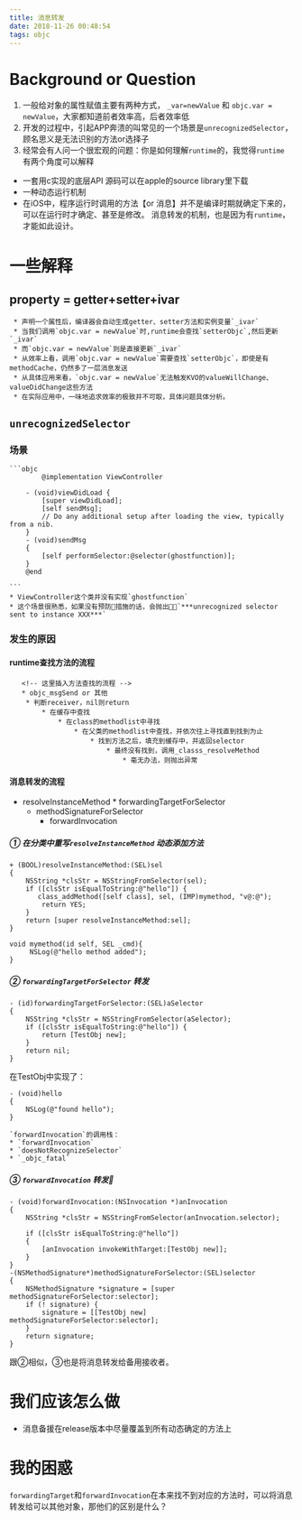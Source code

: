 ```yaml
---
title: 消息转发
date: 2018-11-26 00:48:54
tags: objc
---
```

# Background or Question
1. 一般给对象的属性赋值主要有两种方式， `_var=newValue` 和 `objc.var = newValue`，大家都知道前者效率高，后者效率低
2. 开发的过程中，引起APP奔溃的叫常见的一个场景是`unrecognizedSelector`，顾名思义是无法识别的方法or选择子
3. 经常会有人问一个很宏观的问题：你是如何理解`runtime`的，我觉得`runtime` 有两个角度可以解释
* 一套用c实现的底层API 源码可以在apple的source library里下载
* 一种动态运行机制
* 在iOS中，程序运行时调用的方法【or 消息】并不是编译时期就确定下来的，可以在运行时才确定、甚至是修改。
消息转发的机制，也是因为有`runtime`，才能如此设计。

# 一些解释
  ## property = getter+setter+ivar
     * 声明一个属性后，编译器会自动生成getter、setter方法和实例变量`_ivar`
     * 当我们调用`objc.var = newValue`时,runtime会查找`setterObjc`,然后更新`_ivar`
     * 而`objc.var = newValue`则是直接更新`_ivar`
     * 从效率上看，调用`objc.var = newValue`需要查找`setterObjc`，即使是有methodCache，仍然多了一层消息发送
     * 从具体应用来看，`objc.var = newValue`无法触发KVO的valueWillChange、valueDidChange这些方法
     * 在实际应用中，一味地追求效率的极致并不可取，具体问题具体分析。

  ##  `unrecognizedSelector` 
  ### 场景

    ```objc
            @implementation ViewController

        - (void)viewDidLoad {
            [super viewDidLoad];
            [self sendMsg];
            // Do any additional setup after loading the view, typically from a nib.
        }
        - (void)sendMsg
        {
            [self performSelector:@selector(ghostfunction)];
        }
        @end

    ```
    * ViewController这个类并没有实现`ghostfunction`
    * 这个场景很熟悉，如果没有预防措施的话，会抛出`***unrecognized selector sent to instance XXX***`

  ### 发生的原因 
  #### runtime查找方法的流程
       <!-- 这里插入方法查找的流程 -->
       * objc_msgSend or 其他
        * 判断receiver，nil则return
            * 在缓存中查找
                * 在class的methodlist中寻找
                    * 在父类的methodlist中查找，并依次往上寻找直到找到为止
                        * 找到方法之后，填充到缓存中，并返回selector
                            * 最终没有找到，调用_classs_resolveMethod 
                                * 毫无办法，则抛出异常
  #### 消息转发的流程
  *  resolveInstanceMethod
    *  forwardingTargetForSelector
        *  methodSignatureForSelector
            *  forwardInvocation



##### ① 在分类中重写`resolveInstanceMethod` 动态添加方法
```objc
+ (BOOL)resolveInstanceMethod:(SEL)sel
{
    NSString *clsStr = NSStringFromSelector(sel);
    if ([clsStr isEqualToString:@"hello"]) {
       class_addMethod([self class], sel, (IMP)mymethod, "v@:@");
        return YES;
    }
    return [super resolveInstanceMethod:sel];
}

void mymethod(id self, SEL _cmd){
     NSLog(@"hello method added");
}
```
##### ② `forwardingTargetForSelector` 转发
```objc
- (id)forwardingTargetForSelector:(SEL)aSelector
{
    NSString *clsStr = NSStringFromSelector(aSelector);
    if ([clsStr isEqualToString:@"hello"]) {
        return [TestObj new];
    }
    return nil;
}
```
在TestObj中实现了：
```objc
- (void)hello
{
    NSLog(@"found hello");
}

```
    `forwardInvocation`的调用栈：
    * `forwardInvocation`
    * `doesNotRecognizeSelector`
    * `_objc_fatal`
##### ③ `forwardInvocation` 转发
```objc
- (void)forwardInvocation:(NSInvocation *)anInvocation
{
    NSString *clsStr = NSStringFromSelector(anInvocation.selector);

    if ([clsStr isEqualToString:@"hello"])
    {
        [anInvocation invokeWithTarget:[TestObj new]];
    }
}
-(NSMethodSignature*)methodSignatureForSelector:(SEL)selector
{
    NSMethodSignature *signature = [super methodSignatureForSelector:selector];
    if (! signature) {
        signature = [[TestObj new] methodSignatureForSelector:selector];
    }
    return signature;
}
```
跟②相似，③也是将消息转发给备用接收者。
# 我们应该怎么做
* 消息备援在release版本中尽量覆盖到所有动态确定的方法上

# 我的困惑
`forwardingTarget`和`forwardInvocation`在本来找不到对应的方法时，可以将消息转发给可以其他对象，那他们的区别是什么？